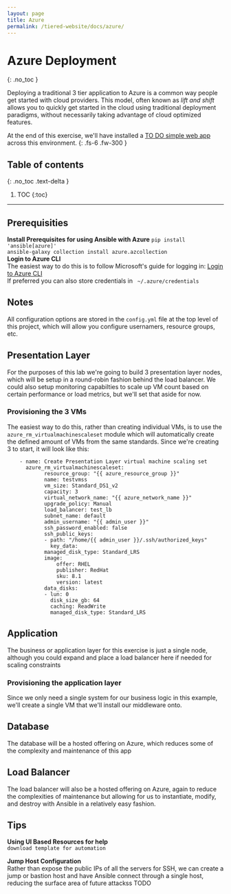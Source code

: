 ```yaml
---
layout: page
title: Azure
permalink: /tiered-website/docs/azure/
---
```

# Azure Deployment
{: .no_toc }


Deploying a traditional 3 tier application to Azure is a common way people get started with cloud providers. This model, often known as *lift and shift* allows you to quickly get started in the cloud using traditional deployment paradigms, without necessarily taking advantage of cloud optimized features.

At the end of this exercise, we'll have installed a [TO DO simple web app](#) across this environment.
{: .fs-6 .fw-300 }

## Table of contents
{: .no_toc .text-delta }

1. TOC
{:toc}
---
## Prerequisities 

**Install Prerequisites for using Ansible with Azure**
```pip install 'ansible[azure]'```  
```ansible-galaxy collection install azure.azcollection```  
**Login to Azure CLI**  
The easiest way to do this is to follow Microsoft's guide for logging in:
[Login to Azure CLI](https://docs.microsoft.com/en-us/cli/azure/install-azure-cli?view=azure-cli-latest)  
If preferred you can also store credentials in ``` ~/.azure/credentials```  

## Notes
All configuration options are stored in the `config.yml` file at the top level of this project, which will allow you configure usernamers, resource groups, etc.   

## Presentation Layer
For the purposes of this lab we're going to build 3 presentation layer nodes, which will be setup in a round-robin fashion behind the load balancer. We could also setup monitoring capabilties to scale up VM count based on certain performance or load metrics, but we'll set that aside for now.

### Provisioning the 3 VMs
The easiest way to do this, rather than creating individual VMs, is to use the `azure_rm_virtualmachinescaleset` module which will automatically create the defined amount of VMs from the same standards. Since we're creating 3 to start, it will look like this:
```
    - name: Create Presentation Layer virtual machine scaling set
      azure_rm_virtualmachinescaleset:
            resource_group: "{{ azure_resource_group }}"
            name: testvmss
            vm_size: Standard_DS1_v2
            capacity: 3
            virtual_network_name: "{{ azure_network_name }}"
            upgrade_policy: Manual
            load_balancer: test_lb
            subnet_name: default
            admin_username: "{{ admin_user }}"
            ssh_password_enabled: false
            ssh_public_keys:
            - path: "/home/{{ admin_user }}/.ssh/authorized_keys"
              key_data: 
            managed_disk_type: Standard_LRS
            image:
                offer: RHEL
                publisher: RedHat
                sku: 8.1
                version: latest
            data_disks:
            - lun: 0
              disk_size_gb: 64
              caching: ReadWrite
              managed_disk_type: Standard_LRS
```

## Application
The business or application layer for this exercise is just a single node, although you could expand and place a load balancer here if needed for scaling constraints

### Provisioning the application layer
Since we only need a single system for our business logic in this example, we'll create a single VM that we'll install our middleware onto. 

## Database 
The database will be a hosted offering on Azure, which reduces some of the complexity and maintenance of this app

## Load Balancer
The load balancer will also be a hosted offering on Azure, again to reduce the complexities of maintenance but allowing for us to instantiate, modify, and destroy with Ansible in a relatively easy fashion.

## Tips
**Using UI Based Resources for help**  
`download template for automation`

**Jump Host Configuration**  
Rather than expose the public IPs of all the servers for SSH, we can create a jump or bastion host and have Ansible connect through a single host, reducing the surface area of future attackss
TODO
